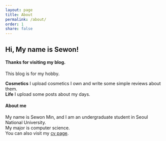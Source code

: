```yaml
---
layout: page
title: About
permalink: /about/
order: 1
share: false
---
```


## Hi, My name is Sewon!

#### Thanks for visiting my blog.  
This blog is for my hobby.

**Cosmetics** I upload cosmetics I own and write some simple reviews about them.  
**Life** I upload some posts about my days.  

#### About me  
My name is Sewon Min, and I am an undergraduate student in Seoul National University.  
My major is computer science.  
You can also visit my [cv page](http://shmsw25/github.io).  
